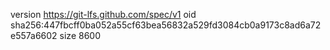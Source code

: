 version https://git-lfs.github.com/spec/v1
oid sha256:447fbcff0ba052a55cf63bea56832a529fd3084cb0a9173c8ad6a72e557a6602
size 8600
